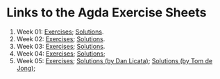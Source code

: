 # Links to the Agda Exercise Sheets

1. Week 01: [Exercises](01-Exercises.lagda.md);
   	    [Solutions](01-Solutions.lagda.md).
1. Week 02: [Exercises](02-Exercises.lagda.md);
   	    [Solutions](02-Solutions.lagda.md).
1. Week 03: [Exercises](03-Exercises.lagda.md);
   	    [Solutions](03-Solutions.lagda.md).
1. Week 04: [Exercises](../HITs/Exercises4.lagda.md);
   	    [Solutions](../HITs/Solutions4.lagda.md);
1. Week 05: [Exercises](../HITs/Exercises5.lagda.md);
   	    [Solutions (by Dan Licata)](../HITs/Solutions5-dan.lagda.md);
   	    [Solutions (by Tom de Jong)](../HITs/Solutions5-tom.lagda.md);
